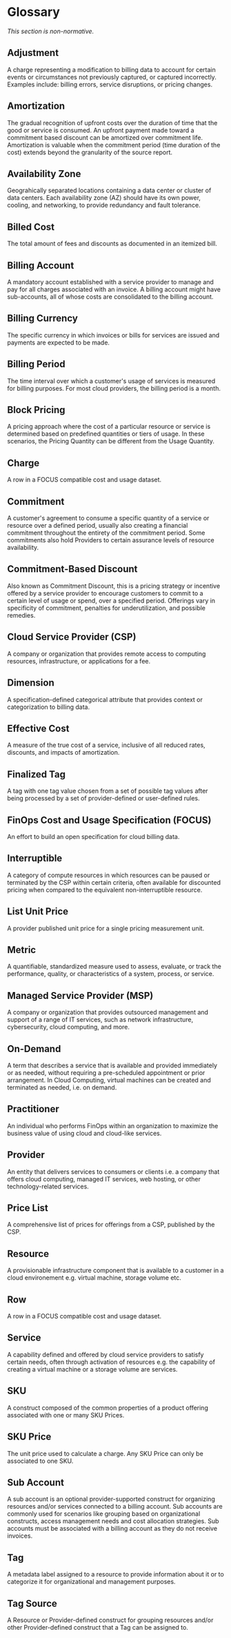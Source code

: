 # Glossary

*This section is non-normative.*

## Adjustment

A charge representing a modification to billing data to account for certain events or circumstances not previously captured, or captured incorrectly. Examples include: billing errors, service disruptions, or pricing changes.

## Amortization

The gradual recognition of upfront costs over the duration of time that the good or service is consumed. An upfront payment made toward a commitment based discount can be amortized over commitment life. Amortization is valuable when the commitment period (time duration of the cost) extends beyond the granularity of the source report.

## Availability Zone

Geograhically separated locations containing a data center or cluster of data centers. Each availability zone (AZ) should have its own power, cooling, and networking, to provide redundancy and fault tolerance.

## Billed Cost

The total amount of fees and discounts as documented in an itemized bill.

## Billing Account

A mandatory account established with a service provider to manage and pay for all charges associated with an invoice. A billing account might have sub-accounts, all of whose costs are consolidated to the billing account.

## Billing Currency

The specific currency in which invoices or bills for services are issued and payments are expected to be made.

## Billing Period

The time interval over which a customer's usage of services is measured for billing purposes. For most cloud providers, the billing period is a month.

## Block Pricing

 A pricing approach where the cost of a particular resource or service is determined based on predefined quantities or tiers of usage. In these scenarios, the Pricing Quantity can be different from the Usage Quantity.

## Charge

A row in a FOCUS compatible cost and usage dataset.

## Commitment

A customer's agreement to consume a specific quantity of a service or resource over a defined period, usually also creating a financial commitment throughout the entirety of the commitment period. Some commitments also hold Providers to certain assurance levels of resource availability.

## Commitment-Based Discount

Also known as Commitment Discount, this is a pricing strategy or incentive offered by a service provider to encourage customers to commit to a certain level of usage or spend, over a specified period. Offerings vary in specificity of commitment, penalties for underutilization, and possible remedies.

## Cloud Service Provider (CSP)

A company or organization that provides remote access to computing resources, infrastructure, or applications for a fee.

## Dimension

A specification-defined categorical attribute that provides context or categorization to billing data.

## Effective Cost

A measure of the true cost of a service, inclusive of all reduced rates, discounts, and impacts of amortization.

## Finalized Tag

A tag with one tag value chosen from a set of possible tag values after being processed by a set of provider-defined or user-defined rules.

## FinOps Cost and Usage Specification (FOCUS)

An effort to build an open specification for cloud billing data.

## Interruptible

A category of compute resources in which resources can be paused or terminated by the CSP within certain criteria, often available for discounted pricing when compared to the equivalent non-interruptible resource.

## List Unit Price

A provider published unit price for a single pricing measurement unit.

## Metric

A quantifiable, standardized measure used to assess, evaluate, or track the performance, quality, or characteristics of a system, process, or service.

## Managed Service Provider (MSP)

A company or organization that provides outsourced management and support of a range of IT services, such as network infrastructure, cybersecurity, cloud computing, and more.

## On-Demand

A term that describes a service that is available and provided immediately or as needed, without requiring a pre-scheduled appointment or prior arrangement. In Cloud Computing, virtual machines can be created and terminated as needed, i.e. on demand.

## Practitioner

An individual who performs FinOps within an organization to maximize the business value of using cloud and cloud-like services.

## Provider

An entity that delivers services to consumers or clients i.e. a company that offers cloud computing, managed IT services, web hosting, or other technology-related services.

## Price List

A comprehensive list of prices for offerings from a CSP, published by the CSP.

## Resource

A provisionable infrastructure component that is available to a customer in a cloud environement e.g. virtual machine, storage volume etc.

## Row

A row in a FOCUS compatible cost and usage dataset.

## Service

A capability defined and offered by cloud service providers to satisfy certain needs, often through activation of resources e.g. the capability of creating a virtual machine or a storage volume are services.

## SKU

A construct composed of the common properties of a product offering associated with one or many SKU Prices.

## SKU Price

The unit price used to calculate a charge. Any SKU Price can only be associated to one SKU.

## Sub Account

A sub account is an optional provider-supported construct for organizing resources and/or services connected to a billing account. Sub accounts are commonly used for scenarios like grouping based on organizational constructs, access management needs and cost allocation strategies. Sub accounts must be associated with a billing account as they do not receive invoices.

## Tag

A metadata label assigned to a resource to provide information about it or to categorize it for organizational and management purposes.

## Tag Source

A Resource or Provider-defined construct for grouping resources and/or other Provider-defined construct that a Tag can be assigned to.
